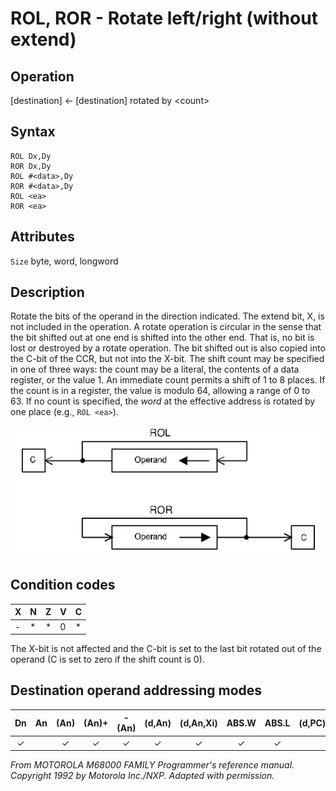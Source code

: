# ROL, ROR - Rotate left/right (without extend)

## Operation
[destination] ← [destination] rotated by \<count\>

## Syntax
```assembly
ROL Dx,Dy
ROR Dx,Dy
ROL #<data>,Dy
ROR #<data>,Dy
ROL <ea>
ROR <ea>
```

## Attributes
`Size` byte, word, longword

## Description
Rotate the bits of the operand in the direction indicated. The
extend bit, X, is not included in the operation. A rotate operation
is circular in the sense that the bit shifted out at one end is shifted
into the other end. That is, no bit is lost or destroyed by a rotate
operation. The bit shifted out is also copied into the C-bit of the
CCR, but not into the X-bit. The shift count may be specified in
one of three ways: the count may be a literal, the contents of a
data register, or the value 1. An immediate count permits a shift
of 1 to 8 places. If the count is in a register, the value is modulo
64, allowing a range of 0 to 63. If no count is specified, the *word*
at the effective address is rotated by one place (e.g., `ROL <ea>`).

![ROR ROL schema](rol_ror.png)

## Condition codes
|X|N|Z|V|C|
|--|--|--|--|--|
|-|*|*|0|*|

The X-bit is not affected and the C-bit is set to the last bit rotated
out of the operand (C is set to zero if the shift count is 0).

## Destination operand addressing modes
|Dn|An|(An)|(An)+|-(An)|(d,An)|(d,An,Xi)|ABS.W|ABS.L|(d,PC)|(d,PC,Xn)|imm|
|:-:|:-:|:-:|:-:|:-:|:-:|:-:|:-:|:-:|:-:|:-:|:-:|
|✓||✓|✓|✓|✓|✓|✓|✓||||

*From MOTOROLA M68000 FAMILY Programmer's reference manual. Copyright 1992 by Motorola Inc./NXP. Adapted with permission.*